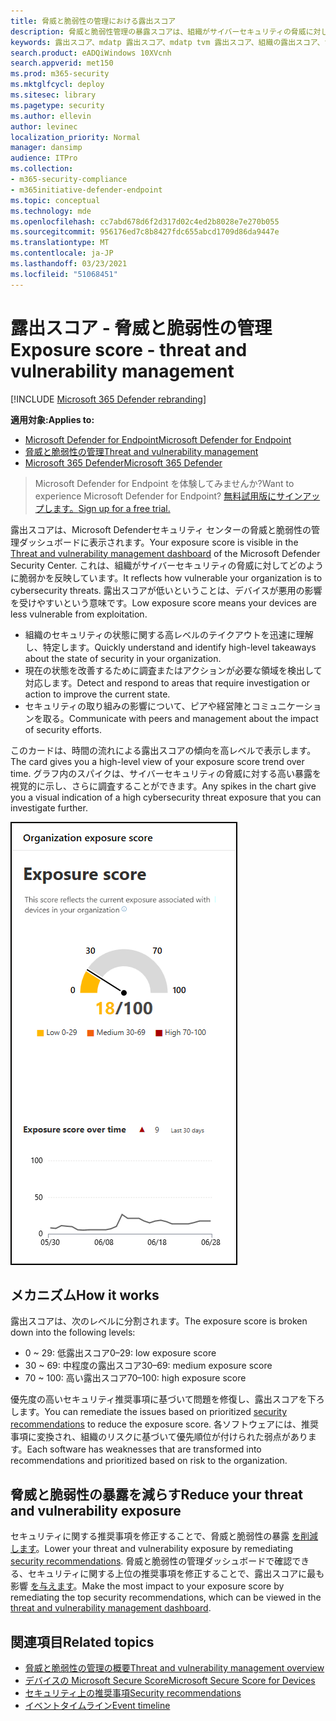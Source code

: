 ```yaml
---
title: 脅威と脆弱性の管理における露出スコア
description: 脅威と脆弱性管理の暴露スコアは、組織がサイバーセキュリティの脅威に対してどのように脆弱かを反映しています。
keywords: 露出スコア、mdatp 露出スコア、mdatp tvm 露出スコア、組織の露出スコア、tvm 組織の露出スコア、脅威と脆弱性の管理、Microsoft Defender for Endpoint
search.product: eADQiWindows 10XVcnh
search.appverid: met150
ms.prod: m365-security
ms.mktglfcycl: deploy
ms.sitesec: library
ms.pagetype: security
ms.author: ellevin
author: levinec
localization_priority: Normal
manager: dansimp
audience: ITPro
ms.collection:
- m365-security-compliance
- m365initiative-defender-endpoint
ms.topic: conceptual
ms.technology: mde
ms.openlocfilehash: cc7abd678d6f2d317d02c4ed2b8028e7e270b055
ms.sourcegitcommit: 956176ed7c8b8427fdc655abcd1709d86da9447e
ms.translationtype: MT
ms.contentlocale: ja-JP
ms.lasthandoff: 03/23/2021
ms.locfileid: "51068451"
---
```

# <a name="exposure-score---threat-and-vulnerability-management"></a><span data-ttu-id="8b16f-104">露出スコア - 脅威と脆弱性の管理</span><span class="sxs-lookup"><span data-stu-id="8b16f-104">Exposure score - threat and vulnerability management</span></span>

[!INCLUDE [Microsoft 365 Defender rebranding](../../includes/microsoft-defender.md)]

<span data-ttu-id="8b16f-105">**適用対象:**</span><span class="sxs-lookup"><span data-stu-id="8b16f-105">**Applies to:**</span></span>

- [<span data-ttu-id="8b16f-106">Microsoft Defender for Endpoint</span><span class="sxs-lookup"><span data-stu-id="8b16f-106">Microsoft Defender for Endpoint</span></span>](https://go.microsoft.com/fwlink/?linkid=2154037)
- [<span data-ttu-id="8b16f-107">脅威と脆弱性の管理</span><span class="sxs-lookup"><span data-stu-id="8b16f-107">Threat and vulnerability management</span></span>](next-gen-threat-and-vuln-mgt.md)
- [<span data-ttu-id="8b16f-108">Microsoft 365 Defender</span><span class="sxs-lookup"><span data-stu-id="8b16f-108">Microsoft 365 Defender</span></span>](https://go.microsoft.com/fwlink/?linkid=2118804)

><span data-ttu-id="8b16f-109">Microsoft Defender for Endpoint を体験してみませんか?</span><span class="sxs-lookup"><span data-stu-id="8b16f-109">Want to experience Microsoft Defender for Endpoint?</span></span> [<span data-ttu-id="8b16f-110">無料試用版にサインアップします。</span><span class="sxs-lookup"><span data-stu-id="8b16f-110">Sign up for a free trial.</span></span>](https://www.microsoft.com/microsoft-365/windows/microsoft-defender-atp?ocid=docs-wdatp-portaloverview-abovefoldlink)

<span data-ttu-id="8b16f-111">露出スコアは、Microsoft Defender[](tvm-dashboard-insights.md)セキュリティ センターの脅威と脆弱性の管理ダッシュボードに表示されます。</span><span class="sxs-lookup"><span data-stu-id="8b16f-111">Your exposure score is visible in the [Threat and vulnerability management dashboard](tvm-dashboard-insights.md) of the Microsoft Defender Security Center.</span></span> <span data-ttu-id="8b16f-112">これは、組織がサイバーセキュリティの脅威に対してどのように脆弱かを反映しています。</span><span class="sxs-lookup"><span data-stu-id="8b16f-112">It reflects how vulnerable your organization is to cybersecurity threats.</span></span> <span data-ttu-id="8b16f-113">露出スコアが低いということは、デバイスが悪用の影響を受けやすいという意味です。</span><span class="sxs-lookup"><span data-stu-id="8b16f-113">Low exposure score means your devices are less vulnerable from exploitation.</span></span>

- <span data-ttu-id="8b16f-114">組織のセキュリティの状態に関する高レベルのテイクアウトを迅速に理解し、特定します。</span><span class="sxs-lookup"><span data-stu-id="8b16f-114">Quickly understand and identify high-level takeaways about the state of security in your organization.</span></span>
- <span data-ttu-id="8b16f-115">現在の状態を改善するために調査またはアクションが必要な領域を検出して対応します。</span><span class="sxs-lookup"><span data-stu-id="8b16f-115">Detect and respond to areas that require investigation or action to improve the current state.</span></span>
- <span data-ttu-id="8b16f-116">セキュリティの取り組みの影響について、ピアや経営陣とコミュニケーションを取る。</span><span class="sxs-lookup"><span data-stu-id="8b16f-116">Communicate with peers and management about the impact of security efforts.</span></span>

<span data-ttu-id="8b16f-117">このカードは、時間の流れによる露出スコアの傾向を高レベルで表示します。</span><span class="sxs-lookup"><span data-stu-id="8b16f-117">The card gives you a high-level view of your exposure score trend over time.</span></span> <span data-ttu-id="8b16f-118">グラフ内のスパイクは、サイバーセキュリティの脅威に対する高い暴露を視覚的に示し、さらに調査することができます。</span><span class="sxs-lookup"><span data-stu-id="8b16f-118">Any spikes in the chart give you a visual indication of a high cybersecurity threat exposure that you can investigate further.</span></span>

![露出スコア カード](images/tvm_exp_score.png)

## <a name="how-it-works"></a><span data-ttu-id="8b16f-120">メカニズム</span><span class="sxs-lookup"><span data-stu-id="8b16f-120">How it works</span></span>

<span data-ttu-id="8b16f-121">露出スコアは、次のレベルに分割されます。</span><span class="sxs-lookup"><span data-stu-id="8b16f-121">The exposure score is broken down into the following levels:</span></span>

- <span data-ttu-id="8b16f-122">0 ~ 29: 低露出スコア</span><span class="sxs-lookup"><span data-stu-id="8b16f-122">0–29: low exposure score</span></span>
- <span data-ttu-id="8b16f-123">30 ~ 69: 中程度の露出スコア</span><span class="sxs-lookup"><span data-stu-id="8b16f-123">30–69: medium exposure score</span></span>
- <span data-ttu-id="8b16f-124">70 ~ 100: 高い露出スコア</span><span class="sxs-lookup"><span data-stu-id="8b16f-124">70–100: high exposure score</span></span>

<span data-ttu-id="8b16f-125">優先度の高いセキュリティ推奨事項に基づいて問題を修復[](tvm-security-recommendation.md)し、露出スコアを下ろします。</span><span class="sxs-lookup"><span data-stu-id="8b16f-125">You can remediate the issues based on prioritized [security recommendations](tvm-security-recommendation.md) to reduce the exposure score.</span></span> <span data-ttu-id="8b16f-126">各ソフトウェアには、推奨事項に変換され、組織のリスクに基づいて優先順位が付けられた弱点があります。</span><span class="sxs-lookup"><span data-stu-id="8b16f-126">Each software has weaknesses that are transformed into recommendations and prioritized based on risk to the organization.</span></span>

## <a name="reduce-your-threat-and-vulnerability-exposure"></a><span data-ttu-id="8b16f-127">脅威と脆弱性の暴露を減らす</span><span class="sxs-lookup"><span data-stu-id="8b16f-127">Reduce your threat and vulnerability exposure</span></span>

<span data-ttu-id="8b16f-128">セキュリティに関する推奨事項を修正することで、脅威と脆弱性の暴露 [を削減します](tvm-security-recommendation.md)。</span><span class="sxs-lookup"><span data-stu-id="8b16f-128">Lower your threat and vulnerability exposure by remediating [security recommendations](tvm-security-recommendation.md).</span></span> <span data-ttu-id="8b16f-129">脅威と脆弱性の管理ダッシュボードで確認できる、セキュリティに関する上位の推奨事項を修正することで、露出スコアに最も影響 [を与えます](tvm-dashboard-insights.md)。</span><span class="sxs-lookup"><span data-stu-id="8b16f-129">Make the most impact to your exposure score by remediating the top security recommendations, which can be viewed in the [threat and vulnerability management dashboard](tvm-dashboard-insights.md).</span></span>

## <a name="related-topics"></a><span data-ttu-id="8b16f-130">関連項目</span><span class="sxs-lookup"><span data-stu-id="8b16f-130">Related topics</span></span>

- [<span data-ttu-id="8b16f-131">脅威と脆弱性の管理の概要</span><span class="sxs-lookup"><span data-stu-id="8b16f-131">Threat and vulnerability management overview</span></span>](next-gen-threat-and-vuln-mgt.md)
- [<span data-ttu-id="8b16f-132">デバイスの Microsoft Secure Score</span><span class="sxs-lookup"><span data-stu-id="8b16f-132">Microsoft Secure Score for Devices</span></span>](tvm-microsoft-secure-score-devices.md)
- [<span data-ttu-id="8b16f-133">セキュリティ上の推奨事項</span><span class="sxs-lookup"><span data-stu-id="8b16f-133">Security recommendations</span></span>](tvm-security-recommendation.md)
- [<span data-ttu-id="8b16f-134">イベントタイムライン</span><span class="sxs-lookup"><span data-stu-id="8b16f-134">Event timeline</span></span>](threat-and-vuln-mgt-event-timeline.md)

